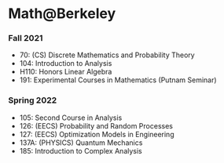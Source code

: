 # Math@Berkeley

### Fall 2021
- 70: (CS) Discrete Mathematics and Probability Theory
- 104: Introduction to Analysis
- H110: Honors Linear Algebra
- 191: Experimental Courses in Mathematics (Putnam Seminar)

### Spring 2022
- 105: Second Course in Analysis
- 126: (EECS) Probability and Random Processes
- 127: (EECS) Optimization Models in Engineering
- 137A: (PHYSICS) Quantum Mechanics
- 185: Introduction to Complex Analysis
